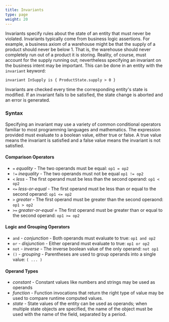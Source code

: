 ```yaml
---
title: Invariants
type: page
weight: 20
---
```

Invariants specify rules about the state of an entity that must never be
violated. Invariants typically come from business logic assertions. For example,
a business axiom of a warehouse might be that the supply of a product should
never be below 1. That is, the warehouse should never completely run out of 
a product it is storing. Reality, of course, must account for the supply running out; 
nevertheless specifying an invariant on the business intent may be important. This can be done 
in an entity with the `invariant` keyword:

```riddl
invariant InSupply is { ProductState.supply > 0 }
```
Invariants are checked every time the corresponding entity's state is modified. If an invariant 
fails to be satisfied, the state change is aborted and an error is generated. 

### Syntax
Specifying an invariant may use a variety of common conditional operators familiar to most 
programming languages and mathematics. The expression provided must evaluate to a boolean value, 
either true or false. A true value means the invariant is satisfied and a false value means the 
invariant is not satisfied.

#### Comparison Operators
* `=` _equality_ - The two operands must be equal: `op1 = op2`
* `!=` _inequality_ - The two operands must not be equal `op1 != op2`
* `<` _less_ - The first operand must be less than the second operand: `op1 < op2`
* `<=` _less-or-equal_ - The first operand must be less than or equal to the second operand: 
  `op1 <= op2`
* `>` _greater_ - The first operand must be greater than the second operaond: `op1 > op2`
* `>=` _greater-or-equal_ = The first operand must be greater than or equal to the second 
  operand: `op1 >= op2`

#### Logic and Grouping Operators
* `and` - _conjunction_ - Both operands must evaluate to true: `op1 and op2`
* `or` - _disjunction_ - Either operand must evaluate to true: `op1 or op2`
* `not` - _inverse_ - The inverse boolean value of the only operand: `not op1`
* `()` - _grouping_ - Parentheses are used to group operands into a single value: `( ... )`

#### Operand Types
* _constant_ - Constant values like numbers and strings may be used as operands
* _function_ - Function invocations that return the right type of value may be used to compare 
  runtime computed values.
* _state_ - State values of the entity can be used as operands; when multiple state objects are 
  specified, the name of the object must be used with the name of the field, separated by a period. 

